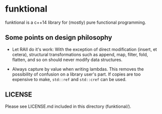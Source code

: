 # funktional

funktional is a c++14 library for (mostly) pure functional programming.

## Some points on design philosophy

- Let RAII do it's work: With the exception of direct modification (insert, et cetera), structural
  transformations such as append, map, filter, fold, flatten, and so on should never modify data structures.

- Always capture by value when writing lambdas. This removes the possibility of confusion on a library user's part. If
  copies are too expensive to make, `std::ref` and `std::cref` can be used.

## LICENSE

Please see LICENSE.md included in this directory (funktional/).

